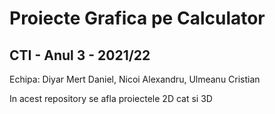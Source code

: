 # Proiecte Grafica pe Calculator
## CTI - Anul 3 - 2021/22

Echipa: Diyar Mert Daniel, Nicoi Alexandru, Ulmeanu Cristian

In acest repository se afla proiectele 2D cat si 3D
